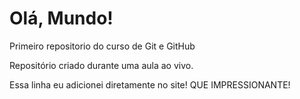 # Olá, Mundo!
 Primeiro repositorio do curso de Git e GitHub

 Repositório criado durante uma aula ao vivo.

Essa linha eu adicionei diretamente no site! QUE IMPRESSIONANTE!
